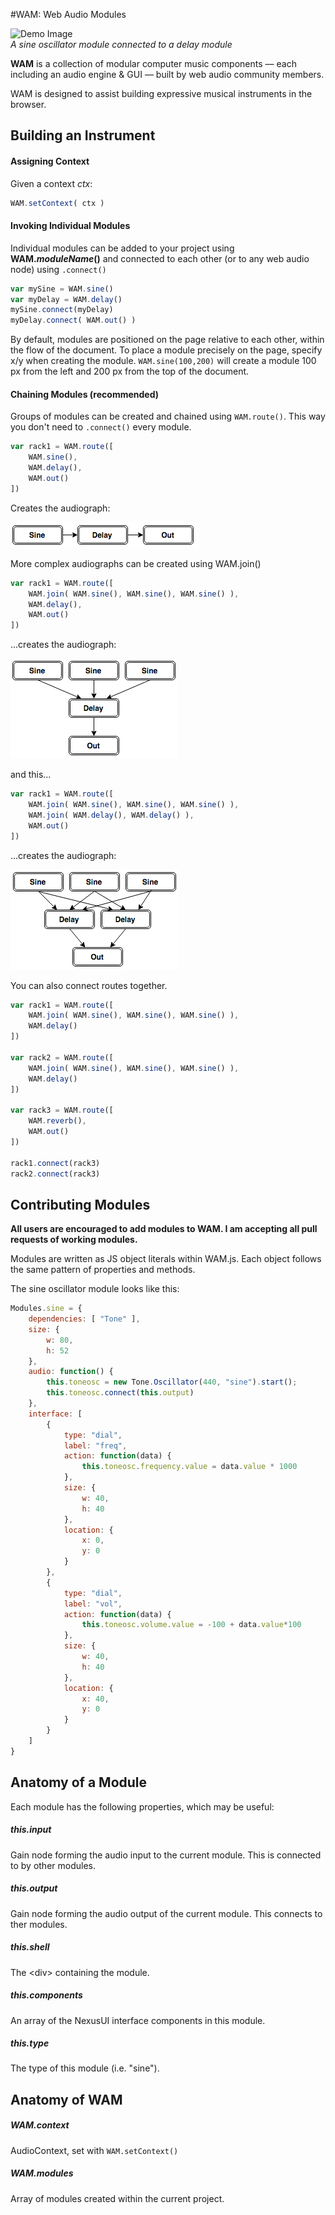 #WAM: Web Audio Modules

![Demo Image](images/pic.png)
<br>*A sine oscillator module connected to a delay module*

**WAM** is a collection of modular computer music components –– each including an audio engine & GUI –– built by web audio community members.

WAM is designed to assist building expressive musical instruments in the browser.


## Building an Instrument

#### Assigning Context

Given a context *ctx*:

```js
WAM.setContext( ctx )
```



#### Invoking Individual Modules

Individual modules can be added to your project using **WAM.*moduleName*()** and connected to each other (or to any web audio node) using `.connect()`

```js
var mySine = WAM.sine()
var myDelay = WAM.delay()
mySine.connect(myDelay)
myDelay.connect( WAM.out() )
```

By default, modules are positioned on the page relative to each other, within the flow of the document. To place a module precisely on the page, specify x/y when creating the module. `WAM.sine(100,200)` will create a module 100 px from the left and 200 px from the top of the document.

#### Chaining Modules (recommended)

Groups of modules can be created and chained using `WAM.route()`. This way you don't need to `.connect()` every module.

```js
var rack1 = WAM.route([
	WAM.sine(),
	WAM.delay(),
	WAM.out()
])
```

Creates the audiograph:

![AudioGraph](images/graph1.png)

More complex audiographs can be created using WAM.join()

```js
var rack1 = WAM.route([
	WAM.join( WAM.sine(), WAM.sine(), WAM.sine() ),
	WAM.delay(),
	WAM.out()
])
```

...creates the audiograph:

![AudioGraph](images/graph2.png)

and this...

```js
var rack1 = WAM.route([
	WAM.join( WAM.sine(), WAM.sine(), WAM.sine() ),
	WAM.join( WAM.delay(), WAM.delay() ),
	WAM.out()
])
```

...creates the audiograph:

![AudioGraph](images/graph3.png)

You can also connect routes together.

```js
var rack1 = WAM.route([
	WAM.join( WAM.sine(), WAM.sine(), WAM.sine() ),
	WAM.delay()
])

var rack2 = WAM.route([
	WAM.join( WAM.sine(), WAM.sine(), WAM.sine() ),
	WAM.delay()
])

var rack3 = WAM.route([
	WAM.reverb(),
	WAM.out()
])

rack1.connect(rack3)
rack2.connect(rack3)
```


## Contributing Modules

**All users are encouraged to add modules to WAM. I am accepting all pull requests of working modules.** 

Modules are written as JS object literals within WAM.js. Each object follows the same pattern of properties and methods.

The sine oscillator module looks like this:

```js
Modules.sine = { 
	dependencies: [ "Tone" ],
	size: {
		w: 80,
		h: 52
	},
	audio: function() {
		this.toneosc = new Tone.Oscillator(440, "sine").start();
		this.toneosc.connect(this.output)
	},
	interface: [
		{
			type: "dial",
			label: "freq",
			action: function(data) {
				this.toneosc.frequency.value = data.value * 1000
			},
			size: {
				w: 40,
				h: 40
			},
			location: {
				x: 0,
				y: 0
			}
		},
		{
			type: "dial",
			label: "vol",
			action: function(data) {
				this.toneosc.volume.value = -100 + data.value*100
			},
			size: {
				w: 40,
				h: 40
			},
			location: {
				x: 40,
				y: 0
			}
		}
	]
}
```

## Anatomy of a Module

Each module has the following properties, which may be useful:

##### this.input

Gain node forming the audio input to the current module. This is connected to by other modules.

##### this.output

Gain node forming the audio output of the current module. This connects to ther modules.

##### this.shell

The &lt;div&gt; containing the module.

##### this.components

An array of the NexusUI interface components in this module.

##### this.type

The type of this module (i.e. "sine").


## Anatomy of WAM


##### WAM.context

AudioContext, set with `WAM.setContext()`

##### WAM.modules

Array of modules created within the current project.

